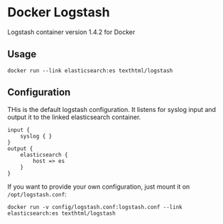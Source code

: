 # Docker Logstash

Logstash container version 1.4.2 for Docker

## Usage

`docker run --link elasticsearch:es texthtml/logstash`

## Configuration

THis is the default logstash configuration. It listens for syslog input and output it to the linked elasticsearch container.

```
input {
    syslog { }
}
output {
    elasticsearch {
        host => es
    }
}
```

If you want to provide your own configuration, just mount it on `/opt/logstash.conf`:

`docker run -v config/logstash.conf:logstash.conf --link elasticsearch:es texthtml/logstash`
